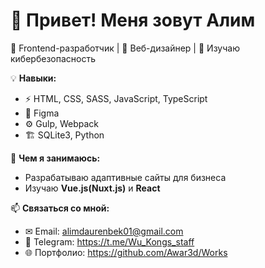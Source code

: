 # 👋 Привет! Меня зовут Алим
🚀 Frontend-разработчик | 🎨 Веб-дизайнер | 🔐 Изучаю кибербезопасность  

💡 **Навыки:**  
- ⚡ HTML, CSS, SASS, JavaScript, TypeScript  
- 🎨 Figma
- ⚙ Gulp, Webpack  
- 🏗 SQLite3, Python

📌 **Чем я занимаюсь:**  
- Разрабатываю адаптивные сайты для бизнеса  
- Изучаю **Vue.js(Nuxt.js)** и **React**  

📫 **Связаться со мной:**  
- ✉ Email: alimdaurenbek01@gmail.com  
- 📱 Telegram: https://t.me/Wu_Kongs_staff
- 🌐 Портфолио: https://github.com/Awar3d/Works
